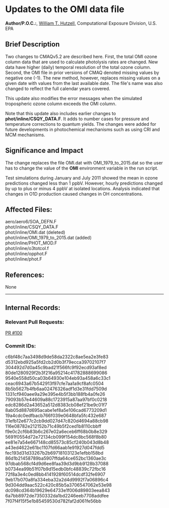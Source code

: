 # Updates to the OMI data file

**Author/P.O.C.:**, [William T. Hutzell](mailto:hutzell.bill@epa.gov), Computational Exposure Division, U.S. EPA    

## Brief Description

Two changes to CMAQv5.2 are described here. First, the total OMI ozone column data that are used to calculate photolysis rates are changed. New data have higher (daily) temporal resolution of the total ozone column. Second, the OMI file in prior versions of CMAQ denoted missing values by negative one (-1). The new method, however, replaces missing values on a given date with values from the last available date. The file's name was also changed to reflect the full calendar years covered.

This update also modifies the error messages when the simulated tropospheric ozone column exceeds the OMI column.

Note that this update also includes earlier changes to **phot/inline/CSQY_DATA.F**. It adds to number cases for pressure
and temperature corrections to quantum yields. The changes were added for future developments in photochemical
mechanisms such as using CRI and MCM mechanisms.    

## Significance and Impact

The change replaces the file OMI.dat with OMI_1979_to_2015.dat so the user has to change the value of the **OMI** environment variable in the run script.

Test simulations during January and July 2011 showed the mean  in ozone predictions changed less than 1 ppbV. However, hourly predictions changed
by up to plus or minus 4 ppbV at isolated locations. Analysis indicated that changes in O1D production caused changes in OH concentrations.  

## Affected Files:

aero/aero6/SOA_DEFN.F  
phot/inline/CSQY_DATA.F  
phot/inline/OMI.dat (deleted)  
phot/inline/OMI_1979_to_2015.dat (added)  
phot/inline/PHOT_MOD.F  
phot/inline/o3totcol.f  
phot/inline/opphot.F  
phot/inline/phot.F  

## References:    

None

-----
## Internal Records:

### Relevant Pull Requests:
  [PR #100](https://github.com/USEPA/CMAQ_Dev/pull/100)

### Commit IDs:

c6bf48c7aa3498d9de58da2322c8ae5ea2e3fe83  
d5312ebd925a5fd2cb2d0b3f79ecca39702107f7  
304492d7d0a45c9bad21f566fc9f92ecd93af8ed  
80de1280929f2b3f216a95214c41782888699086  
9540e558d50ca03b64930e104eb93a458a6c33c1  
ceac6943a67b542913f97cfe7aa1a9cf8afc0504  
8b5b5627b4fb6aa02476326adf1d3e31fdd7509d  
1331cf940aee9a29e395e4b5f3bb188fb4a0fe26  
79093b57e44609a88c1723915a87aa97bf0c0218  
edc8286d2a43652a512d8383cb08ef21be9c01f7  
8ab05d887d695acabe1ef8a5e106cad6773209d1  
19a4cdc0edfbacb766f039e0648bfa5fc432e687  
31efb12e677c2cb9dd027d47c820d4694a88cb98  
116e08782e212152b71c49b5f2ced1b8110cbbff  
f9e0c2cf6b83b6c267e02a6eceb6ff68b0b8e329  
5691f0554d72e72134cb099f154dc8bc568f8b80  
ee81e7a54e667148cd85573c85cf240b043d8b48  
a43ed4622e61bc1107fd66aab1e91927d047fdd5  
fec193d31d33267b2b69718103123e1efbb158bd  
86d1b21458789ba5907ffda64ce652bc1360ae3c  
97dbab568cf4d9d6ee8faa39d3d9bb9128b37088  
b0734ea99b51f07b9d15edb0bfc48839c72fbc16  
72f8a3e4c0ed8bb4141928f60514dcdf32fe6907  
9eb17b070a8fa334eba32a2d4d9992f7a06896c4  
9d304dd9aac522c420c85b5a3706547062e53e98  
dc098cd364b19629e64733e1f006d89803eea843  
6a7bb8972de7350332da1bd2246eeb7708addfee  
7f07f4f15f5e1b85459530d782faf2d061fe56bb  
